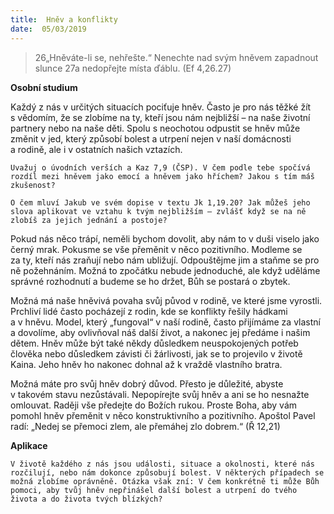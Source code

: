 ```yaml
---
title:  Hněv a konflikty
date:  05/03/2019
---
```


> <p></p>
> 26„Hněváte-li se, nehřešte.“ Nenechte nad svým hněvem zapadnout slunce 27a nedopřejte místa ďáblu. (Ef 4,26.27)

**Osobní studium**

Každý z nás v určitých situacích pociťuje hněv. Často je pro nás těžké žít s vědomím, že se zlobíme na ty, kteří jsou nám nejbližší – na naše životní partnery nebo na naše děti. Spolu s neochotou odpustit se hněv může změnit v jed, který způsobí bolest a utrpení nejen v naší domácnosti a rodině, ale i v ostatních našich vztazích.

`Uvažuj o úvodních verších a Kaz 7,9 (ČSP). V čem podle tebe spočívá rozdíl mezi hněvem jako emocí a hněvem jako hříchem? Jakou s tím máš zkušenost?`

`O čem mluví Jakub ve svém dopise v textu Jk 1,19.20? Jak můžeš jeho slova aplikovat ve vztahu k tvým nejbližším – zvlášť když se na ně zlobíš za jejich jednání a postoje?`

Pokud nás něco trápí, neměli bychom dovolit, aby nám to v duši viselo jako černý mrak. Pokusme se vše přeměnit v něco pozitivního. Modleme se za ty, kteří nás zraňují nebo nám ubližují. Odpouštějme jim a staňme se pro ně požehnáním. Možná to zpočátku nebude jednoduché, ale když uděláme správné rozhodnutí a budeme se ho držet, Bůh se postará o zbytek.

Možná má naše hněvivá povaha svůj původ v rodině, ve které jsme vyrostli. Prchliví lidé často pocházejí z rodin, kde se konflikty řešily hádkami a v hněvu. Model, který „fungoval“ v naší rodině, často přijímáme za vlastní a dovolíme, aby ovlivňoval náš další život, a nakonec jej předáme i našim dětem. Hněv může být také někdy důsledkem neuspokojených potřeb člověka nebo důsledkem závisti či žárlivosti, jak se to projevilo v životě Kaina. Jeho hněv ho nakonec dohnal až k vraždě vlastního bratra.

Možná máte pro svůj hněv dobrý důvod. Přesto je důležité, abyste v takovém stavu nezůstávali. Nepopírejte svůj hněv a ani se ho nesnažte omlouvat. Raději vše předejte do Božích rukou. Proste Boha, aby vám pomohl hněv přeměnit v něco konstruktivního a pozitivního. Apoštol Pavel radí: „Nedej se přemoci zlem, ale přemáhej zlo dobrem.“ (Ř 12,21)

**Aplikace**

`V životě každého z nás jsou události, situace a okolnosti, které nás rozčilují, nebo nám dokonce způsobují bolest. V některých případech se možná zlobíme oprávněně. Otázka však zní: V čem konkrétně ti může Bůh pomoci, aby tvůj hněv nepřinášel další bolest a utrpení do tvého života a do života tvých blízkých?`